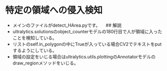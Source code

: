 # 特定の領域への侵入検知
- メインのファイルがdetect_HArea.pyです。
　## 解説
- ultralytics.solutionsのobject_counterモデルの180行目で人が領域に入ったことを検知している。
- リストのself.in_polygonの中にTrueが入っている場合CV2でテキストをputするようにしている。
- 領域の設定をいじる場合はultralytics.utils.plottingのAnnotatorモデルのdraw_regionメソッドをいじる。
